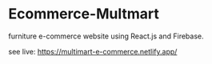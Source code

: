 # Ecommerce-Multmart
furniture e-commerce website using React.js and Firebase.

see live: https://multimart-e-commerce.netlify.app/

